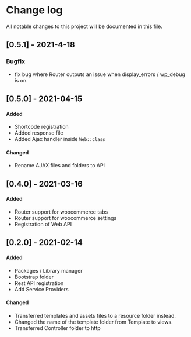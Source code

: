 # Change log
All notable changes to this project will be documented in this file.

## [0.5.1] - 2021-4-18
### Bugfix
- fix bug where Router outputs an issue when display_errors / wp_debug is on.

## [0.5.0] - 2021-04-15
#### Added
 - Shortcode registration
 - Added response file
 - Added Ajax handler inside `Web::class`
 
#### Changed
- Rename AJAX files and folders to API 

## [0.4.0] - 2021-03-16
#### Added
 - Router support for woocommerce tabs
 - Router support for woocommerce settings
 - Registration of Web API

## [0.2.0] - 2021-02-14
#### Added
 - Packages / Library manager 
 - Bootstrap folder
 - Rest API registration
 - Add Service Providers
 
#### Changed
 - Transferred templates and assets files to a resource folder instead.
 - Changed the name of the template folder from Template to views.
 - Transferred Controller folder to http